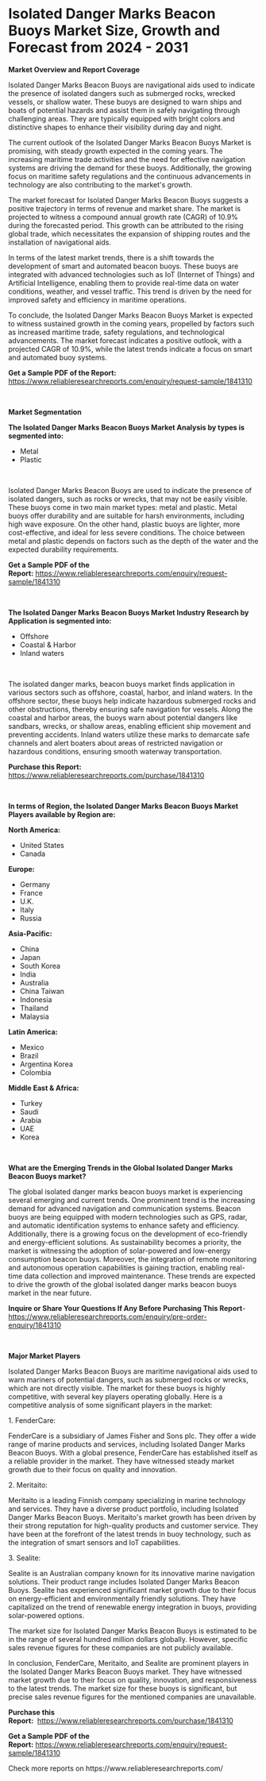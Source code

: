 <p><h1>Isolated Danger Marks Beacon Buoys Market Size, Growth and Forecast from 2024 - 2031</h1></p><p><strong>Market Overview and Report Coverage</strong></p>
<p><p>Isolated Danger Marks Beacon Buoys are navigational aids used to indicate the presence of isolated dangers such as submerged rocks, wrecked vessels, or shallow water. These buoys are designed to warn ships and boats of potential hazards and assist them in safely navigating through challenging areas. They are typically equipped with bright colors and distinctive shapes to enhance their visibility during day and night.</p><p>The current outlook of the Isolated Danger Marks Beacon Buoys Market is promising, with steady growth expected in the coming years. The increasing maritime trade activities and the need for effective navigation systems are driving the demand for these buoys. Additionally, the growing focus on maritime safety regulations and the continuous advancements in technology are also contributing to the market's growth.</p><p>The market forecast for Isolated Danger Marks Beacon Buoys suggests a positive trajectory in terms of revenue and market share. The market is projected to witness a compound annual growth rate (CAGR) of 10.9% during the forecasted period. This growth can be attributed to the rising global trade, which necessitates the expansion of shipping routes and the installation of navigational aids.</p><p>In terms of the latest market trends, there is a shift towards the development of smart and automated beacon buoys. These buoys are integrated with advanced technologies such as IoT (Internet of Things) and Artificial Intelligence, enabling them to provide real-time data on water conditions, weather, and vessel traffic. This trend is driven by the need for improved safety and efficiency in maritime operations.</p><p>To conclude, the Isolated Danger Marks Beacon Buoys Market is expected to witness sustained growth in the coming years, propelled by factors such as increased maritime trade, safety regulations, and technological advancements. The market forecast indicates a positive outlook, with a projected CAGR of 10.9%, while the latest trends indicate a focus on smart and automated buoy systems.</p></p>
<p><strong>Get a Sample PDF of the Report:</strong> <a href="https://www.reliableresearchreports.com/enquiry/request-sample/1841310">https://www.reliableresearchreports.com/enquiry/request-sample/1841310</a></p>
<p>&nbsp;</p>
<p><strong>Market Segmentation</strong></p>
<p><strong>The Isolated Danger Marks Beacon Buoys Market Analysis by types is segmented into:</strong></p>
<p><ul><li>Metal</li><li>Plastic</li></ul></p>
<p>&nbsp;</p>
<p><p>Isolated Danger Marks Beacon Buoys are used to indicate the presence of isolated dangers, such as rocks or wrecks, that may not be easily visible. These buoys come in two main market types: metal and plastic. Metal buoys offer durability and are suitable for harsh environments, including high wave exposure. On the other hand, plastic buoys are lighter, more cost-effective, and ideal for less severe conditions. The choice between metal and plastic depends on factors such as the depth of the water and the expected durability requirements.</p></p>
<p><strong>Get a Sample PDF of the Report:</strong>&nbsp;<a href="https://www.reliableresearchreports.com/enquiry/request-sample/1841310">https://www.reliableresearchreports.com/enquiry/request-sample/1841310</a></p>
<p>&nbsp;</p>
<p><strong>The Isolated Danger Marks Beacon Buoys Market Industry Research by Application is segmented into:</strong></p>
<p><ul><li>Offshore</li><li>Coastal & Harbor</li><li>Inland waters</li></ul></p>
<p>&nbsp;</p>
<p><p>The isolated danger marks, beacon buoys market finds application in various sectors such as offshore, coastal, harbor, and inland waters. In the offshore sector, these buoys help indicate hazardous submerged rocks and other obstructions, thereby ensuring safe navigation for vessels. Along the coastal and harbor areas, the buoys warn about potential dangers like sandbars, wrecks, or shallow areas, enabling efficient ship movement and preventing accidents. Inland waters utilize these marks to demarcate safe channels and alert boaters about areas of restricted navigation or hazardous conditions, ensuring smooth waterway transportation.</p></p>
<p><strong>Purchase this Report:</strong>&nbsp; <a href="https://www.reliableresearchreports.com/purchase/1841310">https://www.reliableresearchreports.com/purchase/1841310</a></p>
<p>&nbsp;</p>
<p><strong>In terms of Region, the Isolated Danger Marks Beacon Buoys Market Players available by Region are:</strong></p>
<p>
    <p> <strong> North America: </strong>
        <ul>
            <li>United States</li>
            <li>Canada</li>
        </ul>
        </p> 
    <p> <strong> Europe: </strong>
        <ul>
            <li>Germany</li>
            <li>France</li>
            <li>U.K.</li>
            <li>Italy</li>
            <li>Russia</li>
        </ul>
        </p> 
    <p> <strong> Asia-Pacific: </strong>
        <ul>
            <li>China</li>
            <li>Japan</li>
            <li>South Korea</li>
            <li>India</li>
            <li>Australia</li>
            <li>China Taiwan</li>
            <li>Indonesia</li>
            <li>Thailand</li>
            <li>Malaysia</li>
        </ul>
        </p> 
    <p> <strong> Latin America: </strong>
        <ul>
            <li>Mexico</li>
            <li>Brazil</li>
            <li>Argentina Korea</li>
            <li>Colombia</li>
        </ul>
        </p> 
    <p> <strong> Middle East & Africa: </strong>
        <ul>
            <li>Turkey</li>
            <li>Saudi</li>
            <li>Arabia</li>
            <li>UAE</li>
            <li>Korea</li>
        </ul>
    </p>
    </p>
<p>&nbsp;</p>
<p><strong>What are the Emerging Trends in the Global Isolated Danger Marks Beacon Buoys market?</strong></p>
<p><p>The global isolated danger marks beacon buoys market is experiencing several emerging and current trends. One prominent trend is the increasing demand for advanced navigation and communication systems. Beacon buoys are being equipped with modern technologies such as GPS, radar, and automatic identification systems to enhance safety and efficiency. Additionally, there is a growing focus on the development of eco-friendly and energy-efficient solutions. As sustainability becomes a priority, the market is witnessing the adoption of solar-powered and low-energy consumption beacon buoys. Moreover, the integration of remote monitoring and autonomous operation capabilities is gaining traction, enabling real-time data collection and improved maintenance. These trends are expected to drive the growth of the global isolated danger marks beacon buoys market in the near future.</p></p>
<p><strong>Inquire or Share Your Questions If Any Before Purchasing This Report</strong>- <a href="https://www.reliableresearchreports.com/enquiry/pre-order-enquiry/1841310">https://www.reliableresearchreports.com/enquiry/pre-order-enquiry/1841310</a></p>
<p>&nbsp;</p>
<p><strong>Major Market Players</strong></p>
<p><p>Isolated Danger Marks Beacon Buoys are maritime navigational aids used to warn mariners of potential dangers, such as submerged rocks or wrecks, which are not directly visible. The market for these buoys is highly competitive, with several key players operating globally. Here is a competitive analysis of some significant players in the market:</p><p>1. FenderCare:</p><p>FenderCare is a subsidiary of James Fisher and Sons plc. They offer a wide range of marine products and services, including Isolated Danger Marks Beacon Buoys. With a global presence, FenderCare has established itself as a reliable provider in the market. They have witnessed steady market growth due to their focus on quality and innovation.</p><p>2. Meritaito:</p><p>Meritaito is a leading Finnish company specializing in marine technology and services. They have a diverse product portfolio, including Isolated Danger Marks Beacon Buoys. Meritaito's market growth has been driven by their strong reputation for high-quality products and customer service. They have been at the forefront of the latest trends in buoy technology, such as the integration of smart sensors and IoT capabilities.</p><p>3. Sealite:</p><p>Sealite is an Australian company known for its innovative marine navigation solutions. Their product range includes Isolated Danger Marks Beacon Buoys. Sealite has experienced significant market growth due to their focus on energy-efficient and environmentally friendly solutions. They have capitalized on the trend of renewable energy integration in buoys, providing solar-powered options.</p><p>The market size for Isolated Danger Marks Beacon Buoys is estimated to be in the range of several hundred million dollars globally. However, specific sales revenue figures for these companies are not publicly available.</p><p>In conclusion, FenderCare, Meritaito, and Sealite are prominent players in the Isolated Danger Marks Beacon Buoys market. They have witnessed market growth due to their focus on quality, innovation, and responsiveness to the latest trends. The market size for these buoys is significant, but precise sales revenue figures for the mentioned companies are unavailable.</p></p>
<p><strong>Purchase this Report:</strong>&nbsp;&nbsp;<a href="https://www.reliableresearchreports.com/purchase/1841310">https://www.reliableresearchreports.com/purchase/1841310</a></p>
<p></p>
<p><strong>Get a Sample PDF of the Report:</strong>&nbsp;<a href="https://www.reliableresearchreports.com/enquiry/request-sample/1841310">https://www.reliableresearchreports.com/enquiry/request-sample/1841310</a></p>
<p>Check more reports on https://www.reliableresearchreports.com/</p>